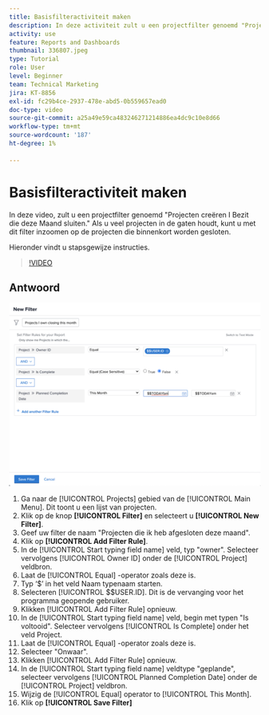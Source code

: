 ```yaml
---
title: Basisfilteractiviteit maken
description: In deze activiteit zult u een projectfilter genoemd "Projecten creëren I Zelf die deze Maand sluiten."
activity: use
feature: Reports and Dashboards
thumbnail: 336807.jpeg
type: Tutorial
role: User
level: Beginner
team: Technical Marketing
jira: KT-8856
exl-id: fc29b4ce-2937-478e-abd5-0b559657ead0
doc-type: video
source-git-commit: a25a49e59ca483246271214886ea4dc9c10e8d66
workflow-type: tm+mt
source-wordcount: '187'
ht-degree: 1%

---
```


# Basisfilteractiviteit maken

In deze video, zult u een projectfilter genoemd &quot;Projecten creëren I Bezit die deze Maand sluiten.&quot; Als u veel projecten in de gaten houdt, kunt u met dit filter inzoomen op de projecten die binnenkort worden gesloten.

Hieronder vindt u stapsgewijze instructies.

>[!VIDEO](https://video.tv.adobe.com/v/336807/?quality=12&learn=on)

## Antwoord

![Een afbeelding van het scherm om een nieuw filter te maken](assets/basic-filter-activity-updated-6-15-21.png)

1. Ga naar de [!UICONTROL Projects] gebied van de [!UICONTROL Main Menu]. Dit toont u een lijst van projecten.
1. Klik op de knop **[!UICONTROL Filter]** en selecteert u **[!UICONTROL New Filter]**.
1. Geef uw filter de naam &quot;Projecten die ik heb afgesloten deze maand&quot;.
1. Klik op **[!UICONTROL Add Filter Rule]**.
1. In de [!UICONTROL Start typing field name] veld, typ &quot;owner&quot;. Selecteer vervolgens [!UICONTROL Owner ID] onder de [!UICONTROL Project] veldbron.
1. Laat de [!UICONTROL Equal] -operator zoals deze is.
1. Typ ‘$’ in het veld Naam typenaam starten.
1. Selecteren [!UICONTROL $$USER.ID]. Dit is de vervanging voor het programma geopende gebruiker.
1. Klikken [!UICONTROL Add Filter Rule] opnieuw.
1. In de [!UICONTROL Start typing field name] veld, begin met typen &quot;Is voltooid&quot;. Selecteer vervolgens [!UICONTROL Is Complete] onder het veld Project.
1. Laat de [!UICONTROL Equal] -operator zoals deze is.
1. Selecteer &quot;Onwaar&quot;.
1. Klikken [!UICONTROL Add Filter Rule] opnieuw.
1. In de [!UICONTROL Start typing field name] veldtype &quot;geplande&quot;, selecteer vervolgens [!UICONTROL Planned Completion Date] onder de [!UICONTROL Project] veldbron.
1. Wijzig de [!UICONTROL Equal] operator to [!UICONTROL This Month].
1. Klik op **[!UICONTROL Save Filter]**
